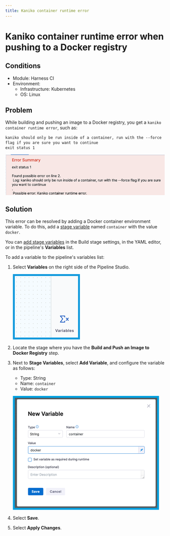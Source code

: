 ```yaml
---
title: Kaniko container runtime error
---
```


# Kaniko container runtime error when pushing to a Docker registry

## Conditions

* Module: Harness CI
* Environment:
   * Infrastructure: Kubernetes
   * OS: Linux

## Problem

While building and pushing an image to a Docker registry, you get a `kaniko container runtime error`, such as:

```
kaniko should only be run inside of a container, run with the --force flag if you are sure you want to continue
exit status 1
```

![](../static/kb1_img1.png)

## Solution

This error can be resolved by adding a Docker container environment variable. To do this, add a [stage variable](https://developer.harness.io/docs/continuous-integration/use-ci/set-up-build-infrastructure/ci-stage-settings#advanced-stage-variables) named `container` with the value `docker`.

You can [add stage variables](https://developer.harness.io/docs/platform/pipelines/add-a-stage#stage-variables) in the Build stage settings, in the YAML editor, or in the pipeline's **Variables** list.

To add a variable to the pipeline's variables list:

1. Select **Variables** on the right side of the Pipeline Studio.

   ![](../static/kb1_img2.png)

2. Locate the stage where you have the **Build and Push an Image to Docker Registry** step.
3. Next to **Stage Variables**, select **Add Variable**, and configure the variable as follows:

   * Type: String
   * Name: `container`
   * Value: `docker`

   ![](../static/kb1_img3.png)

4. Select **Save**.
5. Select **Apply Changes**.

